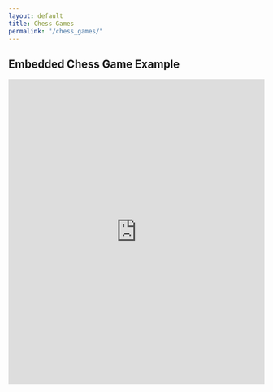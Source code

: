 ```yaml
---
layout: default
title: Chess Games
permalink: "/chess_games/"
---
```


## Embedded Chess Game Example

<div style="display: flex; justify-content: center;">

  <iframe style="border: 0;" width="900px" height="600px" src="https://share.chessbase.com/SharedGames/frame/?p=D5xLg9gaS734iSy+vMBkEtr9n5Mj+sxY+ZACRCBXPNmndNFxyWV6+1u444th7DxV"></iframe>

</div>

